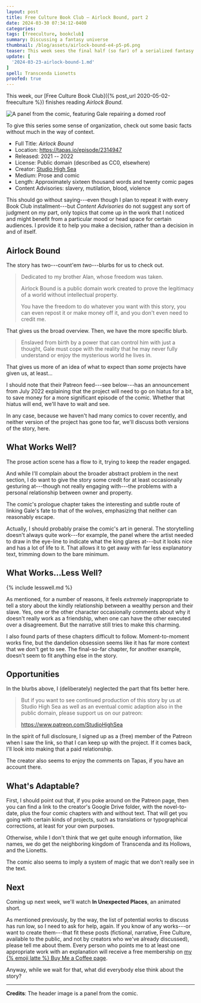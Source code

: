 ```yaml
---
layout: post
title: Free Culture Book Club — Airlock Bound, part 2
date: 2024-03-30 07:34:12-0400
categories:
tags: [freeculture, bookclub]
summary: Discussing a fantasy universe
thumbnail: /blog/assets/airlock-bound-e4-p5-p6.png
teaser: This week sees the final half (so far) of a serialized fantasy story about freedom and slavery.
update: [
  '2024-03-23-airlock-bound-1.md'
]
spell: Transcenda Lionetts
proofed: true
---
```


This week, our [Free Culture Book Club]({% post_url 2020-05-02-freeculture %}) finishes reading *Airlock Bound*.

![A panel from the comic, featuring Gale repairing a domed roof](/blog/assets/airlock-bound-e4-p5-p6.png "OSHA would not permit this use of a ladder...")

To give this series some sense of organization, check out some basic facts without much in the way of context.

 * Full Title:  *Airlock Bound*
 * Location:  <https://tapas.io/episode/2314947>
 * Released:  2021 -- 2022
 * License:  Public domain (described as CC0, elsewhere)
 * Creator:  [Studio High Sea](https://tapas.io/StudioHighSea)
 * Medium:  Prose and comic
 * Length:  Approximately sixteen thousand words and twenty comic pages
 * Content Advisories:  slavery, mutilation, blood, violence

This should go without saying---even though I plan to repeat it with every Book Club installment---but *Content Advisories* do not suggest any sort of judgment on my part, only topics that come up in the work that I noticed and might benefit from a particular mood or head space for certain audiences.  I provide it to help you make a decision, rather than a decision in and of itself.

## Airlock Bound

The story has two---count'em *two*---blurbs for us to check out.

 > Dedicated to my brother Alan, whose freedom was taken.
 >
 > Airlock Bound is a public domain work created to prove the legitimacy of a world without intellectual property.
 >
 > You have the freedom to do whatever you want with this story, you can even repost it or make money off it, and you don't even need to credit me.

That gives us the broad overview.  Then, we have the more specific blurb.

 > Enslaved from birth by a power that can control him with just a thought, Gale must cope with the reality that he may never fully understand or enjoy the mysterious world he lives in.

That gives us more of an idea of what to expect than *some* projects have given us, at least...

I should note that their Patreon feed---see below---has an announcement from July 2022 explaining that the project will need to go on hiatus for a bit, to save money for a more significant episode of the comic.  Whether that hiatus will end, we'll have to wait and see.

In any case, because we haven't had many comics to cover recently, and neither version of the project has gone too far, we'll discuss both versions of the story, here.

## What Works Well?

The prose action scene has a flow to it, trying to keep the reader engaged.

And while I'll complain about the broader abstract problem in the next section, I do want to give the story some credit for at least occasionally gesturing at---though not really engaging with---the problems with a personal relationship between owner and property.

The comic's prologue chapter takes the interesting and subtle route of linking Gale's fate to that of the wolves, emphasizing that neither can reasonably escape.

Actually, I should probably praise the comic's art in general.  The storytelling doesn't always quite work---for example, the panel where the artist needed to draw in the eye-line to indicate what the king glares at---but it looks nice and has a lot of life to it.  That allows it to get away with far less explanatory text, trimming down to the bare minimum.

## What Works...Less Well?

{% include lesswell.md %}

As mentioned, for a number of reasons, it feels *extremely* inappropriate to tell a story about the kindly relationship between a wealthy person and their slave.  Yes, one or the other character occasionally comments about why it doesn't really work as a friendship, when one can have the other executed over a disagreement.  But the narrative still tries to make this charming.

I also found parts of these chapters difficult to follow.  Moment-to-moment works fine, but the dandelion obsession seems like it has far more context that we don't get to see.  The final-so-far chapter, for another example, doesn't seem to fit anything else in the story.

## Opportunities

In the blurbs above, I (deliberately) neglected the part that fits better here.

 >  But if you want to see continued production of this story by us at Studio High Sea as well as an eventual comic adaption also in the public domain, please support us on our patreon:
 >
 > <https://www.patreon.com/StudioHighSea>

In the spirit of full disclosure, I signed up as a (free) member of the Patreon when I saw the link, so that I can keep up with the project.  If it comes back, I'll look into making that a paid relationship.

The creator also seems to enjoy the comments on Tapas, if you have an account there.

## What's Adaptable?

First, I should point out that, if you poke around on the Patreon page, then you can find a link to the creator's Google Drive folder, with the novel-to-date, plus the four comic chapters with and without text.  That will get you going with certain kinds of projects, such as translations or typographical corrections, at least for your own purposes.

Otherwise, while I don't think that we get quite enough information, like names, we do get the neighboring kingdom of Transcenda and its Hollows, and the Lionetts.

The comic also seems to imply a system of magic that we don't really see in the text.

## Next

Coming up next week, we'll watch **In Unexpected Places**, an animated short.

As mentioned previously, by the way, the list of potential works to discuss has run low, so I need to ask for help, again.  If you know of any works---or want to create them---that fit these posts (fictional, narrative, Free Culture, available to the public, and not by creators who we've already discussed), please tell me about them.  Every person who points me to at least one appropriate work with an explanation will receive a free membership on [my {% emoji latte %} Buy Me a Coffee page](https://buymeacoffee.com/jcolag).

Anyway, while we wait for that, what did everybody else think about the story?

* * *

**Credits**:  The header image is a panel from the comic.
